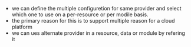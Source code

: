 -  we can define the multiple configuretion for same provider  and select which one to use on a per-resource or per modile basis.
-  the primary reason for this is to support multiple reason for a cloud platform
-  we can ues alternate provider in a resource, data or module by refering it <Provider-name><alias-name>


